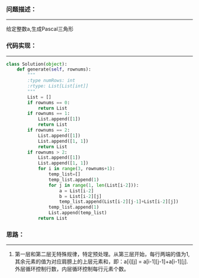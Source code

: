 ### 问题描述：
***
给定整数a,生成Pascal三角形
### 代码实现：
***
```python
class Solution(object):
    def generate(self, rownums):
        """
        :type numRows: int
        :rtype: List[List[int]]
        """
        List = []
        if rownums == 0:
            return List
        if rownums == 1:
            List.append([1])
            return List
        if rownums == 2:
            List.append([1])
            List.append([1, 1])
            return List
        if rownums > 2:
            List.append([1])
            List.append([1, 1])
            for i in range(3, rownums+1):
                temp_list=[]
                temp_list.append(1)
                for j in range(1, len(List[i-2])):
                    a = List[i-2]
                    b = List[i-2][j]
                    temp_list.append(List[i-2][j-1]+List[i-2][j])
                temp_list.append(1)
                List.append(temp_list)
            return List

```
### 思路：
***
1. 第一层和第二层无特殊规律，特定预处理。从第三层开始，每行两端的值为1,其余元素的值为对应肩膀上的上层元素和，即：a[i][j] = a[i-1][j-1]+a[i-1][j].外层循环控制行数，内层循环控制每行元素个数。